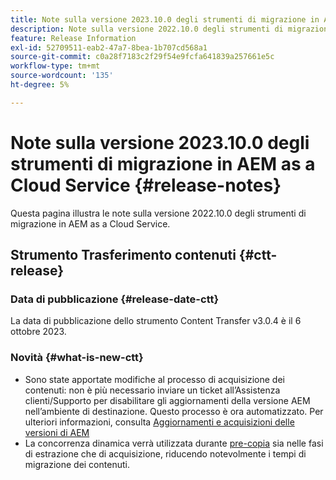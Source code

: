 ```yaml
---
title: Note sulla versione 2023.10.0 degli strumenti di migrazione in AEM as a Cloud Service
description: Note sulla versione 2022.10.0 degli strumenti di migrazione nell’AEM as a Cloud Service
feature: Release Information
exl-id: 52709511-eab2-47a7-8bea-1b707cd568a1
source-git-commit: c0a28f7183c2f29f54e9fcfa641839a257661e5c
workflow-type: tm+mt
source-wordcount: '135'
ht-degree: 5%

---
```


# Note sulla versione 2023.10.0 degli strumenti di migrazione in AEM as a Cloud Service {#release-notes}

Questa pagina illustra le note sulla versione 2022.10.0 degli strumenti di migrazione in AEM as a Cloud Service.

## Strumento Trasferimento contenuti {#ctt-release}

### Data di pubblicazione {#release-date-ctt}

La data di pubblicazione dello strumento Content Transfer v3.0.4 è il 6 ottobre 2023.

### Novità {#what-is-new-ctt}

* Sono state apportate modifiche al processo di acquisizione dei contenuti: non è più necessario inviare un ticket all’Assistenza clienti/Supporto per disabilitare gli aggiornamenti della versione AEM nell’ambiente di destinazione. Questo processo è ora automatizzato. Per ulteriori informazioni, consulta [Aggiornamenti e acquisizioni delle versioni di AEM](/help/journey-migration/content-transfer-tool/using-content-transfer-tool/ingesting-content.md#aem-version-updates-and-ingestions)
* La concorrenza dinamica verrà utilizzata durante [pre-copia](/help/journey-migration/content-transfer-tool/using-content-transfer-tool/handling-large-content-repositories.md) sia nelle fasi di estrazione che di acquisizione, riducendo notevolmente i tempi di migrazione dei contenuti.
